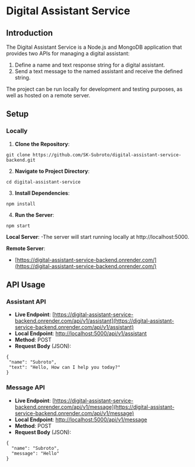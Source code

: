 # Digital Assistant Service

## Introduction

The Digital Assistant Service is a Node.js and MongoDB application that provides two APIs for managing a digital assistant:

1. Define a name and text response string for a digital assistant.
2. Send a text message to the named assistant and receive the defined string.

The project can be run locally for development and testing purposes, as well as hosted on a remote server.

## Setup

### Locally

1. **Clone the Repository**:
```
git clone https://github.com/SK-Subroto/digital-assistant-service-backend.git
```
2. **Navigate to Project Directory**:
```
cd digital-assistant-service
```

3. **Install Dependencies**:
```
npm install
```

4. **Run the Server**:
```
npm start
```

**Local Server**: 
-The server will start running locally at http://localhost:5000.

**Remote Server**:
- [https://digital-assistant-service-backend.onrender.com/](https://digital-assistant-service-backend.onrender.com/)

## API Usage

### Assistant API

- **Live Endpoint**: [https://digital-assistant-service-backend.onrender.com/api/v1/assistant](https://digital-assistant-service-backend.onrender.com/api/v1/assistant)
- **Local Endpoint**: [http://localhost:5000/api/v1/assistant](http://localhost:5000/api/v1/assistant)
- **Method**: POST
- **Request Body** (JSON):
```
{
 "name": "Subroto",
 "text": "Hello, How can I help you today?"
}
```

### Message API

- **Live Endpoint**: [https://digital-assistant-service-backend.onrender.com/api/v1/message](https://digital-assistant-service-backend.onrender.com/api/v1/message)
- **Local Endpoint**: [http://localhost:5000/api/v1/message](http://localhost:5000/api/v1/message)
- **Method**: POST
- **Request Body** (JSON):
```
{
  "name": "Subroto",
  "message": "Hello"
}
```